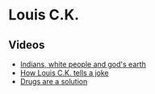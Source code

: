 # Louis C.K.

## Videos

- [Indians, white people and god's earth](https://www.youtube.com/watch?v=YWZkwuILn_s)
- [How Louis C.K. tells a joke](https://www.youtube.com/watch?v=ufdvYrTeTuU)
- [Drugs are a solution](https://www.youtube.com/watch?v=h4sjI8KzKxI)

